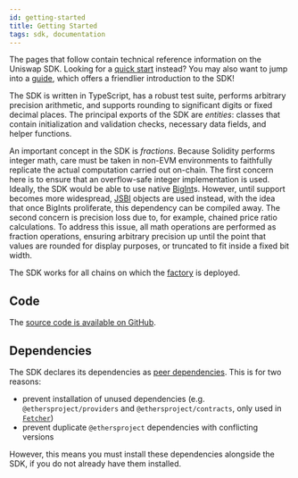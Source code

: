 ```yaml
---
id: getting-started
title: Getting Started
tags: sdk, documentation
---
```


The pages that follow contain technical reference information on the Uniswap SDK.
Looking for a [quick start](../guides/quick-start) instead?
You may also want to jump into a [guide](../guides/fetching-data),
which offers a friendlier introduction to the SDK!

The SDK is written in TypeScript, has a robust test suite, performs arbitrary precision arithmetic,
and supports rounding to significant digits or fixed decimal places.
The principal exports of the SDK are _entities_: classes that contain initialization and validation checks,
necessary data fields, and helper functions.

An important concept in the SDK is _fractions_. Because Solidity performs integer math, care must be taken in
non-EVM environments to faithfully replicate the actual computation carried out on-chain.
The first concern here is to ensure that an overflow-safe integer implementation is used.
Ideally, the SDK would be able to use native [BigInt](https://developer.mozilla.org/en-US/docs/Web/JavaScript/Reference/Global_Objects/BigInt)s.
However, until support becomes more widespread, [JSBI](https://github.com/GoogleChromeLabs/jsbi) objects are used instead,
with the idea that once BigInts proliferate, this dependency can be compiled away.
The second concern is precision loss due to, for example, chained price ratio calculations.
To address this issue, all math operations are performed as fraction operations, ensuring arbitrary precision up
until the point that values are rounded for display purposes, or truncated to fit inside a fixed bit width.

The SDK works for all chains on which the [factory](../../../protocol/V2/reference/smart-contracts/factory#address) is deployed.

## Code

The [source code is available on GitHub](https://github.com/Uniswap/uniswap-sdk).

## Dependencies

The SDK declares its dependencies as [peer dependencies](https://github.com/Uniswap/uniswap-sdk/blob/v2/package.json#L33).
This is for two reasons:

- prevent installation of unused dependencies (e.g. `@ethersproject/providers` and `@ethersproject/contracts`, only used in [`Fetcher`](fetcher))
- prevent duplicate `@ethersproject` dependencies with conflicting versions

However, this means you must install these dependencies alongside the SDK, if you do not already have them installed.
